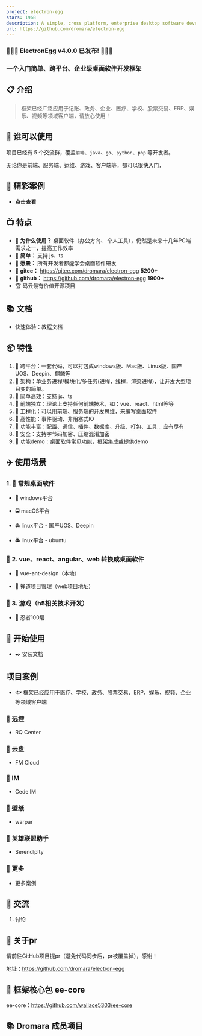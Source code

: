 ```yaml
---
project: electron-egg
stars: 1968
description: A simple, cross platform, enterprise desktop software development framework
url: https://github.com/dromara/electron-egg
---
```


### 🎉🎉🎉 ElectronEgg v4.0.0 已发布! 🎉🎉🎉

  

### **一个入门简单、跨平台、企业级桌面软件开发框架**

  

📋 介绍
-----

> 框架已经广泛应用于记账、政务、企业、医疗、学校、股票交易、ERP、娱乐、视频等领域客户端，请放心使用！

👦 谁可以使用
--------

项目已经有 5 个交流群，覆盖`前端`、`java`、`go`、`python`、`php` 等开发者。

无论你是前端、服务端、运维、游戏、客户端等，都可以很快入门，

🐶 精彩案例
-------

-   **点击查看**

📺 特点
-----

-   🍩 **为什么使用？** 桌面软件（办公方向、 个人工具），仍然是未来十几年PC端需求之一，提高工作效率
-   🍉 **简单：** 支持 js、ts
-   🍑 **愿景：** 所有开发者都能学会桌面软件研发
-   🍰 **gitee：** https://gitee.com/dromara/electron-egg **5200+**
-   🍨 **github：** https://github.com/dromara/electron-egg **1900+**
-   🏆 码云最有价值开源项目

📚 文档
-----

-   快速体验：教程文档

📦 特性
-----

1.  🍄 跨平台：一套代码，可以打包成windows版、Mac版、Linux版、国产UOS、Deepin、麒麟等
2.  🌹 架构：单业务进程/模块化/多任务(进程，线程，渲染进程)，让开发大型项目变的简单。
3.  🌱 简单高效：支持 js、ts
4.  🌴 前端独立：理论上支持任何前端技术，如：vue、react、html等等
5.  🍁 工程化：可以用前端、服务端的开发思维，来编写桌面软件
6.  🌷 高性能：事件驱动、非阻塞式IO
7.  🌰 功能丰富：配置、通信、插件、数据库、升级、打包、工具... 应有尽有
8.  💐 安全：支持字节码加密、压缩混淆加密
9.  🌻 功能demo：桌面软件常见功能，框架集成或提供demo

✈️ 使用场景
-------

### 1\. 🚀 常规桌面软件

-   🚖 windows平台
    
-   🚍 macOS平台  
    
-   🚔 linux平台 - 国产UOS、Deepin
    
-   🚔 linux平台 - ubuntu
    

### 🚐 2. vue、react、angular、web 转换成桌面软件

-   🚙 vue-ant-design（本地）
    
-   🚙 禅道项目管理（web项目地址）
    

### 🚂 3. 游戏（h5相关技术开发）

-   🚊 忍者100层
    

📒 开始使用
-------

-   ✒️ 安装文档

项目案例
----

-   🐟 框架已经应用于医疗、学校、政务、股票交易、ERP、娱乐、视频、企业等领域客户端

### 🐸 远控

-   RQ Center

### 🐸 云盘

-   FM Cloud

### 🐸 IM

-   Cede IM

### 🐸 壁纸

-   warpar

### 🐸 英雄联盟助手

-   Serendlplty

### 🐸 更多

-   更多案例

💬 交流
-----

1.  讨论

📌 关于pr
-------

请前往GitHub项目提pr（避免代码同步后，pr被覆盖掉），感谢！

地址：https://github.com/dromara/electron-egg

📔 框架核心包 ee-core
----------------

ee-core：https://github.com/wallace5303/ee-core

📚 Dromara 成员项目
---------------
